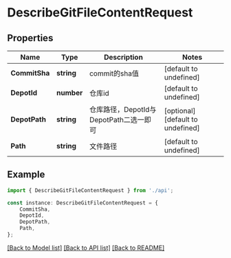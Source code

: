 # DescribeGitFileContentRequest


## Properties

Name | Type | Description | Notes
------------ | ------------- | ------------- | -------------
**CommitSha** | **string** | commit的sha值 | [default to undefined]
**DepotId** | **number** | 仓库id | [default to undefined]
**DepotPath** | **string** | 仓库路径，DepotId与DepotPath二选一即可 | [optional] [default to undefined]
**Path** | **string** | 文件路径 | [default to undefined]

## Example

```typescript
import { DescribeGitFileContentRequest } from './api';

const instance: DescribeGitFileContentRequest = {
    CommitSha,
    DepotId,
    DepotPath,
    Path,
};
```

[[Back to Model list]](../README.md#documentation-for-models) [[Back to API list]](../README.md#documentation-for-api-endpoints) [[Back to README]](../README.md)
